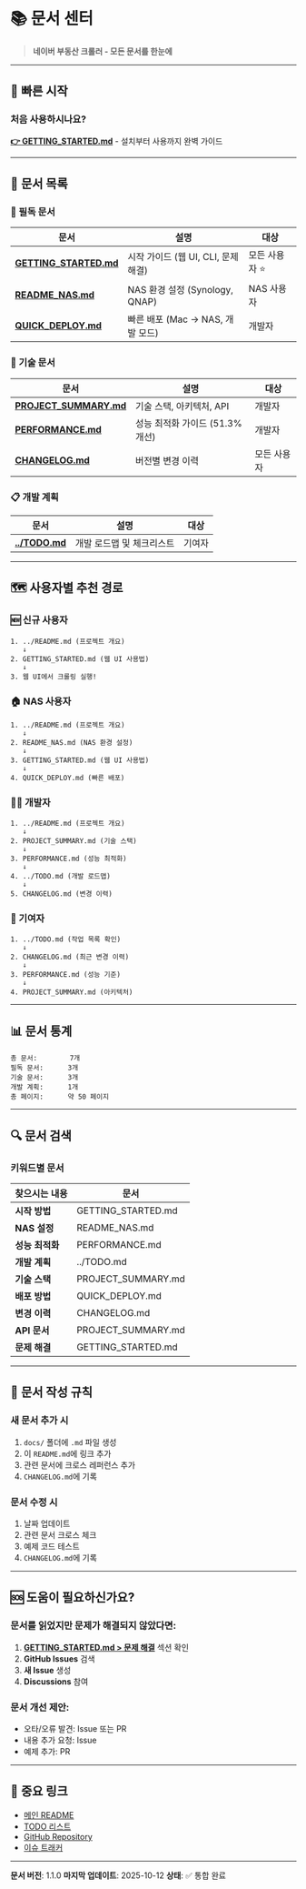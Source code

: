 # 📚 문서 센터

> **네이버 부동산 크롤러 - 모든 문서를 한눈에**

---

## 🎯 빠른 시작

### 처음 사용하시나요?
**[👉 GETTING_STARTED.md](GETTING_STARTED.md)** - 설치부터 사용까지 완벽 가이드

---

## 📖 문서 목록

### 🌟 필독 문서

| 문서 | 설명 | 대상 |
|------|------|------|
| **[GETTING_STARTED.md](GETTING_STARTED.md)** | 시작 가이드 (웹 UI, CLI, 문제 해결) | 모든 사용자 ⭐ |
| **[README_NAS.md](README_NAS.md)** | NAS 환경 설정 (Synology, QNAP) | NAS 사용자 |
| **[QUICK_DEPLOY.md](QUICK_DEPLOY.md)** | 빠른 배포 (Mac → NAS, 개발 모드) | 개발자 |

### 🔧 기술 문서

| 문서 | 설명 | 대상 |
|------|------|------|
| **[PROJECT_SUMMARY.md](PROJECT_SUMMARY.md)** | 기술 스택, 아키텍처, API | 개발자 |
| **[PERFORMANCE.md](PERFORMANCE.md)** | 성능 최적화 가이드 (51.3% 개선) | 개발자 |
| **[CHANGELOG.md](CHANGELOG.md)** | 버전별 변경 이력 | 모든 사용자 |

### 📋 개발 계획

| 문서 | 설명 | 대상 |
|------|------|------|
| **[../TODO.md](../TODO.md)** | 개발 로드맵 및 체크리스트 | 기여자 |

---

## 🗺️ 사용자별 추천 경로

### 🆕 신규 사용자
```
1. ../README.md (프로젝트 개요)
   ↓
2. GETTING_STARTED.md (웹 UI 사용법)
   ↓
3. 웹 UI에서 크롤링 실행!
```

### 🏠 NAS 사용자
```
1. ../README.md (프로젝트 개요)
   ↓
2. README_NAS.md (NAS 환경 설정)
   ↓
3. GETTING_STARTED.md (웹 UI 사용법)
   ↓
4. QUICK_DEPLOY.md (빠른 배포)
```

### 👨‍💻 개발자
```
1. ../README.md (프로젝트 개요)
   ↓
2. PROJECT_SUMMARY.md (기술 스택)
   ↓
3. PERFORMANCE.md (성능 최적화)
   ↓
4. ../TODO.md (개발 로드맵)
   ↓
5. CHANGELOG.md (변경 이력)
```

### 🤝 기여자
```
1. ../TODO.md (작업 목록 확인)
   ↓
2. CHANGELOG.md (최근 변경 이력)
   ↓
3. PERFORMANCE.md (성능 기준)
   ↓
4. PROJECT_SUMMARY.md (아키텍처)
```

---

## 📊 문서 통계

```
총 문서:        7개
필독 문서:      3개
기술 문서:      3개
개발 계획:      1개
총 페이지:      약 50 페이지
```

---

## 🔍 문서 검색

### 키워드별 문서

| 찾으시는 내용 | 문서 |
|--------------|------|
| **시작 방법** | GETTING_STARTED.md |
| **NAS 설정** | README_NAS.md |
| **성능 최적화** | PERFORMANCE.md |
| **개발 계획** | ../TODO.md |
| **기술 스택** | PROJECT_SUMMARY.md |
| **배포 방법** | QUICK_DEPLOY.md |
| **변경 이력** | CHANGELOG.md |
| **API 문서** | PROJECT_SUMMARY.md |
| **문제 해결** | GETTING_STARTED.md |

---

## 📝 문서 작성 규칙

### 새 문서 추가 시
1. `docs/` 폴더에 `.md` 파일 생성
2. 이 `README.md`에 링크 추가
3. 관련 문서에 크로스 레퍼런스 추가
4. `CHANGELOG.md`에 기록

### 문서 수정 시
1. 날짜 업데이트
2. 관련 문서 크로스 체크
3. 예제 코드 테스트
4. `CHANGELOG.md`에 기록

---

## 🆘 도움이 필요하신가요?

### 문서를 읽었지만 문제가 해결되지 않았다면:

1. **[GETTING_STARTED.md > 문제 해결](GETTING_STARTED.md#-문제-해결)** 섹션 확인
2. **GitHub Issues** 검색
3. **새 Issue** 생성
4. **Discussions** 참여

### 문서 개선 제안:

- 오타/오류 발견: Issue 또는 PR
- 내용 추가 요청: Issue
- 예제 추가: PR

---

## 📌 중요 링크

- [메인 README](../README.md)
- [TODO 리스트](../TODO.md)
- [GitHub Repository](https://github.com/yourusername/nas_naver_crawler)
- [이슈 트래커](https://github.com/yourusername/nas_naver_crawler/issues)

---

**문서 버전**: 1.1.0
**마지막 업데이트**: 2025-10-12
**상태**: ✅ 통합 완료
